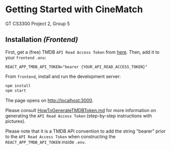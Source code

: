 # Getting Started with CineMatch

GT CS3300 Project 2, Group 5

## Installation _(Frontend)_

First, get a (free) TMDB `API Read Access Token` from [here](https://www.themoviedb.org/settings/api). 
Then, add it to your `frontend` `.env`:

```
REACT_APP_TMDB_API_TOKEN="bearer {YOUR_API_READ_ACCESS_TOKEN}"
```

From `frontend`, install and run the development server:

```bash
npm install
npm start
```

The page opens on [http://localhost:3000](http://localhost:3000).

Please consult [HowToGenerateTMDBToken.md](HowToGenerateTMDBToken.md) for more information on generating the `API Read Access Token` (step-by-step instructions with pictures).

Please note that it is a TMDB API convention to add the string "bearer" prior to the `API Read Access Token` when constructing the `REACT_APP_TMDB_API_TOKEN` inside `.env`.  